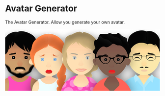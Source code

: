 Avatar Generator
==========
The Avatar Generator. Allow you generate your own avatar.

![](https://github.com/oleksiy-nesterov/Avatar-Generator/raw/master/www/cover.jpg)

